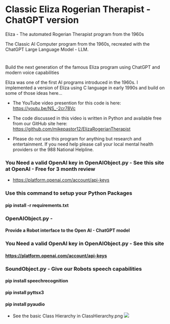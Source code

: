 # Classic Eliza Rogerian Therapist - ChatGPT version
Eliza - The automated Rogerian Therapist program from the 1960s

The Classic AI Computer program from the 1960s, recreated with the ChatGPT Large Language Model - LLM.

#
Build the next generation of the famous Eliza program
using ChatGPT and modern voice capabilities

Eliza was one of the first AI programs introduced in the 1960s.
I implemented a version of Eliza using C language in early 1990s
          and build on some of those ideas here...


* The YouTube video presention for this code is here:
https://youtu.be/NS_-2cr78Vc


* The code discussed in this video is written in Python and available free from our GitHub site here:
    https://github.com/mikepastor12/ElizaRogerianTherapist


* Please do not use this program for anything but research and entertainment.  If you need help please call your local mental health providers or the 988 National Helpline.


### You Need a valid OpenAI key in OpenAIObject.py -  See this site at OpenAI - Free for 3 month review
* https://platform.openai.com/account/api-keys


###  Use this command to setup your Python Packages
#### pip install -r requirements.txt

###  OpenAIObject.py - 
####  Provide a Robot interface to the Open AI - ChatGPT model

### You Need a valid OpenAI key in OpenAIObject.py -  See this site
####          https://platform.openai.com/account/api-keys

### SoundObject.py - Give our Robots speech capabilities
####       pip install speechrecognition
####       pip install pyttsx3
####         pip install pyaudio

*  See the basic Class Hierarchy in  ClassHierarchy.png
![](C:\20-ElizaTherapistChatBot-2023\ClassHierarchy.png)

